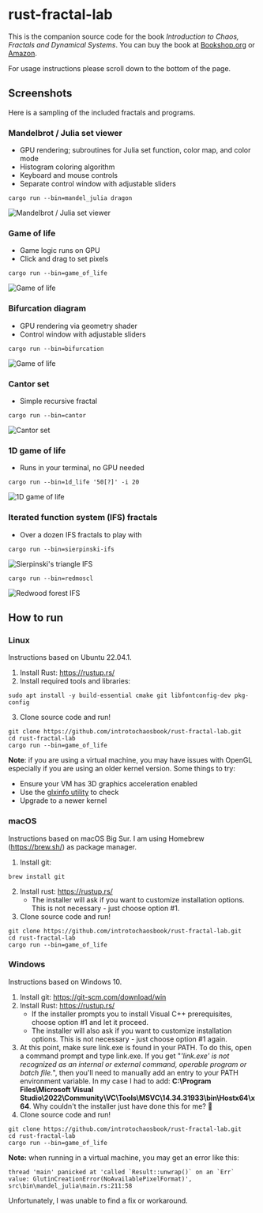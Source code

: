 # rust-fractal-lab

This is the companion source code for the book *Introduction to Chaos, Fractals and Dynamical Systems*. You can buy the book at [Bookshop.org](https://bookshop.org/p/books/introduction-to-chaos-fractals-and-dynamical-systems-phillip-a-laplante/19716574?ean=9789811273902) or [Amazon](https://www.amazon.com/gp/aw/d/9811273901?psc=1&ref=ppx_pop_mob_b_asin_title).

For usage instructions please scroll down to the bottom of the page.

## Screenshots

Here is a sampling of the included fractals and programs.  

### Mandelbrot / Julia set viewer
* GPU rendering; subroutines for Julia set function, color map, and color mode
* Histogram coloring algorithm
* Keyboard and mouse controls
* Separate control window with adjustable sliders
```shell
cargo run --bin=mandel_julia dragon
```
![Mandelbrot / Julia set viewer](images/julia-dragon.gif)

### Game of life
* Game logic runs on GPU
* Click and drag to set pixels
```shell
cargo run --bin=game_of_life
```
![Game of life](images/gol.gif)

### Bifurcation diagram
* GPU rendering via geometry shader
* Control window with adjustable sliders
```shell
cargo run --bin=bifurcation
```
![Game of life](images/bifurcation.gif)

### Cantor set
* Simple recursive fractal
```shell
cargo run --bin=cantor
```
![Cantor set](images/cantor.png)

### 1D game of life
* Runs in your terminal, no GPU needed
```shell
cargo run --bin=1d_life '50[?]' -i 20
```
![1D game of life](images/1d_life.png)

### Iterated function system (IFS) fractals
* Over a dozen IFS fractals to play with
```shell
cargo run --bin=sierpinski-ifs
```
![Sierpinski's triangle IFS](images/sierpinski.png)

```shell
cargo run --bin=redmoscl
```
![Redwood forest IFS](images/redmoscl.png)

## How to run

### Linux

Instructions based on Ubuntu 22.04.1.

1. Install Rust: https://rustup.rs/
2. Install required tools and libraries:
```shell
sudo apt install -y build-essential cmake git libfontconfig-dev pkg-config
```

3. Clone source code and run!

```shell
git clone https://github.com/introtochaosbook/rust-fractal-lab.git
cd rust-fractal-lab
cargo run --bin=game_of_life
```

**Note**: if you are using a virtual machine, you may have issues with OpenGL especially if you are using an older kernel version. Some things to try:
* Ensure your VM has 3D graphics acceleration enabled
* Use the [glxinfo utility](https://manpages.ubuntu.com/manpages/bionic/man1/glxinfo.1.html) to check 
* Upgrade to a newer kernel

### macOS

Instructions based on macOS Big Sur. I am using Homebrew (https://brew.sh/) as package manager.

1. Install git:
```shell
brew install git
```

2. Install rust: https://rustup.rs/
   - The installer will ask if you want to customize installation options. This is not necessary - just choose option #1.
3. Clone source code and run!

```shell
git clone https://github.com/introtochaosbook/rust-fractal-lab.git
cd rust-fractal-lab
cargo run --bin=game_of_life
```

### Windows

Instructions based on Windows 10.

1. Install git: https://git-scm.com/download/win
2. Install Rust: https://rustup.rs/
   - If the installer prompts you to install Visual C++ prerequisites, choose option #1 and let it proceed. 
   - The installer will also ask if you want to customize installation options. This is not necessary - just choose option #1 again.
3. At this point, make sure link.exe is found in your PATH. To do this, open a command prompt and type link.exe. If you get "*'link.exe' is not recognized as an internal or external command, operable program or batch file.*", then you'll need to manually add an entry to your PATH environment variable. In my case I had to add:
**C:\Program Files\Microsoft Visual Studio\2022\Community\VC\Tools\MSVC\14.34.31933\bin\Hostx64\x64**. Why couldn't the installer just have done this for me? :shrug:
4. Clone source code and run!

```shell
git clone https://github.com/introtochaosbook/rust-fractal-lab.git
cd rust-fractal-lab
cargo run --bin=game_of_life
```

**Note:** when running in a virtual machine, you may get an error like this:

```
thread 'main' panicked at 'called `Result::unwrap()` on an `Err` value: GlutinCreationError(NoAvailablePixelFormat)', src\bin\mandel_julia\main.rs:211:58
```

Unfortunately, I was unable to find a fix or workaround.
